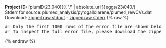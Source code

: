 **Project ID:** [plumID:23.040]({{ '/' | absolute_url }}eggs/23/040/)  
Stderr for source:  plumed_analysis/pyrogallolarene/plumed_rewCVs.dat   
Download: [zipped raw stdout](plumed_rewCVs.dat.plumed_master.stdout.txt.zip) - [zipped raw stderr](plumed_rewCVs.dat.plumed_master.stderr.txt.zip) 
{% raw %}
<pre>
#! Only the first 1000 rows of the error file are shown below
#! To inspect the full error file, please download the zipped raw stderr file above
</pre>
{% endraw %}
